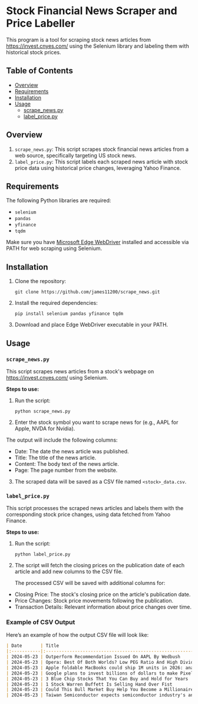 
# Stock Financial News Scraper and Price Labeller

This program is a tool for scraping stock news articles from https://invest.cnyes.com/ using the Selenium library and labeling them with historical stock prices.

## Table of Contents

- [Overview](#overview)
- [Requirements](#requirements)
- [Installation](#installation)
- [Usage](#usage)
  - [scrape_news.py](#scrape_newspy)
  - [label_price.py](#label_pricepy)

## Overview

1. `scrape_news.py`: This script scrapes stock financial news articles from a web source, specifically targeting US stock news.
2. `label_price.py`: This script labels each scraped news article with stock price data using historical price changes, leveraging Yahoo Finance.

## Requirements

The following Python libraries are required:
- `selenium`
- `pandas`
- `yfinance`
- `tqdm`

Make sure you have [Microsoft Edge WebDriver](https://developer.microsoft.com/en-us/microsoft-edge/tools/webdriver/) installed and accessible via PATH for web scraping using Selenium.

## Installation

1. Clone the repository:
   ```
   git clone https://github.com/james11200/scrape_news.git
   ```

2. Install the required dependencies:
   ```
   pip install selenium pandas yfinance tqdm
   ```

3. Download and place Edge WebDriver executable in your PATH.

## Usage

### `scrape_news.py`

This script scrapes news articles from a stock's webpage on https://invest.cnyes.com/ using Selenium.

**Steps to use:**
1. Run the script:
   ```
   python scrape_news.py
   ```

2. Enter the stock symbol you want to scrape news for (e.g., AAPL for Apple, NVDA for Nvidia).

  The output will include the following columns:

  * Date: The date the news article was published.
  * Title: The title of the news article.
  * Content: The body text of the news article.
  * Page: The page number from the website.

3. The scraped data will be saved as a CSV file named `<stock>_data.csv`.


### `label_price.py`

This script processes the scraped news articles and labels them with the corresponding stock price changes, using data fetched from Yahoo Finance.


**Steps to use:**
1. Run the script:
   ```
   python label_price.py
   ```

2. The script will fetch the closing prices on the publication date of each article and add new columns to the CSV file.

   The processed CSV will be saved with additional columns for:

  * Closing Price: The stock's closing price on the article's publication date.
  * Price Changes: Stock price movements following the publication.
  * Transaction Details: Relevant information about price changes over time.

### Example of CSV Output

Here’s an example of how the output CSV file will look like:

```markdown
| Date       | Title                                                                                          | Content                                                                                                                                                                                                                                                                                                                                                                                                                                                                                                                                                                                                                                                                                                                                                                                                                                                                                                                                                                                                                                                                                        |   Page |
|:-----------|:-----------------------------------------------------------------------------------------------|:-----------------------------------------------------------------------------------------------------------------------------------------------------------------------------------------------------------------------------------------------------------------------------------------------------------------------------------------------------------------------------------------------------------------------------------------------------------------------------------------------------------------------------------------------------------------------------------------------------------------------------------------------------------------------------------------------------------------------------------------------------------------------------------------------------------------------------------------------------------------------------------------------------------------------------------------------------------------------------------------------------------------------------------------------------------------------------------------------|-------:|
| 2024-05-23 | Outperform Recommendation Issued On AAPL By Wedbush                                            | Wedbush analyst issues OUTPERFORM recommendation for AAPL on May 23, 2024 06:15PM ET. The previous analyst recommendation was Outperform. AAPL was trading at $186.88 at issue of the analyst recommendation. The overall analyst consensus : BUY. Current analyst recommendations are : 24 - Buy, 10 - Hold, 2 - Sell recommendations . Historical Analyst Recommendations Latest 10 recommenda ... Full story available on KlickAnalytics.com                                                                                                                                                                                                                                                                                                                                                                                                                                                                                                                                                                                                                                                |      1 |
| 2024-05-23 | Opera: Best Of Both Worlds? Low PEG Ratio And High Dividend Yield                              | Opera Limited is a smaller technology company developing a better web browser for the world, especially gamers, with 300+ million active users. The European Union's promotion of competition in the browser space is boosting Opera's long-term outlook and driving strong business growth. OPRA's low valuation, high-growth rate, and extraordinary 6% dividend yield make it an appealing investment option. Opera Limited ( OPRA ) is a smaller technology company out of Norway, with 600 employees and an equity market cap of $1.15 billion at $13 per share. Each OPRA American Depository Share represents 2 ordinary shares , with the company acting as a subsidiary of Kunlun Tech Limited (with the latter holding more than 50% voting control). The outfit has developed its own web browsers and online software to compete with the big boys of Microsoft ( MSFT ) Edge/Explorer, Alphabet/Google ( GOOGL ) ( GOOG ) Chrome , Apple ( AAPL ) Safari , and not-for-profit Mozilla Firefox . Opera recently renewed its search agreement with Google , in place since 2001.... |      1 |
| 2024-05-23 | Apple foldable MacBooks could ship 1M units in 2026: analyst                                   | More on Apple Apple's Stock Is A Steal At This Price Apple Q2: Smartphone Sales Decline As Global Smartphone Market Grows Apple: Here's My Price Target And WWDC Strategy Humane explores sale after rocky launch of AI wearable device: Bloomberg Apple notches seven straight sessions of gains                                                                                                                                                                                                                                                                                                                                                                                                                                                                                                                                                                                                                                                                                                                                                                                              |      1 |
| 2024-05-23 | Google plans to invest billions of dollars to make Pixel phones in India's Tamil Nadu - report | More on Alphabet Alphabet: Still A Hold Google: A Leader In AI Worth Investing In Google: An Undeniable Leader In AI For better or for worse: AI is changing content licensing and writing Google plans to bring ads in search AI Overviews                                                                                                                                                                                                                                                                                                                                                                                                                                                                                                                                                                                                                                                                                                                                                                                                                                                    |      1 |
| 2024-05-23 | 3 Blue Chip Stocks That You Can Buy and Hold for Years                                         | There are many stocks that you can invest in for the long haul and effectively forget about. These are businesses with robust financials, strong growth prospects, and a lot of stability for investors. They are what you would consider to be blue chip stocks. Three of the best blue chip stocks to buy, whether you're a seasoned investor or new to Wall Street, are Walmart (NYSE: WMT) , Apple (NASDAQ: AAPL) , and Eli Lilly (NYSE: LLY) . Here's a closer look at these stocks to see why they can make for solid investments in the long run. It's hard to imagine a scenario where big-box retailer Walmart isn't a huge force in the future. The company recently released its first-quarter earnings for fiscal 2025, with consolidated revenue of $161.5 billion (for the period ending April 30) rising by 6% year over year.                                                                                                                                                                                                                                                  |      1 |
| 2024-05-23 | 1 Stock Warren Buffett Is Selling Hand Over Fist                                               | Apple (NASDAQ: AAPL) is still Warren Buffett's biggest stock holding within Berkshire Hathaway (NYSE: BRK.A) (NYSE: BRK.B) , but the stake just got a lot smaller. Buffett is selling over 1 million shares per day on average, and Travis Hoium dug into why that might be in the video below. *Stock prices used were end-of-day prices of May 22, 2024. The video was published on May 22, 2024.                                                                                                                                                                                                                                                                                                                                                                                                                                                                                                                                                                                                                                                                                            |      1 |
| 2024-05-23 | Could This Bull Market Buy Help You Become a Millionaire?                                      | Apple (NASDAQ: AAPL) has helped many investors become millionaires or at least generate a significant amount of wealth over the years. The maker of the iPhone, Mac, and other popular products has grown earnings over time, and that's prompted share-price performance. For example, Apple, including dividend payments, has climbed more than 900% over the past decade. In recent times, though, declining demand from China has weighed on earnings growth, and investors have seen Apple as slower than other tech companies to invest in the high-growth area of artificial intelligence (AI). As a result, the tech giant's shares have lagged behind; this year, they've hardly changed so far. Still, Apple over time has proven it's a growth company you can count on, and a top buy during bull markets and beyond. So could this bull market buy help you become a millionaire in the coming years as it's done for others in the past? Let's find out.                                                                                                                         |      1 |
| 2024-05-23 | Taiwan Semiconductor expects semiconductor industry's annual growth to reach 10% - report      | More on Taiwan Semiconductor TSMC: Derisking China Invasion Threats Taiwan Semiconductor: Breaking Major Upside Levels (Technical Analysis) Taiwan Semiconductor: Tracking A Trailing-Edge Semiconductor Slowdown TSMC, ASML could remotely shut down Taiwan chip machines if China invades: report Apple COO visits Taiwan Semiconductor to secure advanced tech for AI chips: report                                                                                                                                                                                                                                                                                                                                                                                                                                                                                                                                                                                                                                                                                                         |      1 |
```                                                                                                                                                                              
